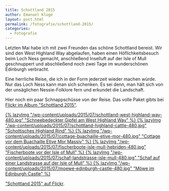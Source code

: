 ```yaml
---
title: Schottland 2015
author: Emanuel Kluge
layout: post.html
permalink: /fotografie/schottland-2015/
categories:
  - Fotografie
---
```


Letzten Mai habe ich mit zwei Freunden das schöne Schottland bereist. Wir sind den West Highland Way abgelaufen, haben einen Höflichkeitsbesuch beim Loch Ness gemacht, anschließend Inselluft auf der Isle of Mull geschnuppert und abschließend noch zwei Tage im wunderschönen Edinburgh verbracht.

Eine herrliche Reise, die ich in der Form jederzeit wieder machen würde. Nur das Loch Ness kann man sich schenken. Es sei denn, man hält sich von der unsäglichen Nessie-Folklore fern und erkundet die Landschaft.

Hier noch ein paar Schnappschüsse von der Reise. Das volle Paket gibts bei [Flickr im Album "Schottland 2015"](https://www.flickr.com/photos/herschel_r/sets/72157655780686471).

<a href="{{ site.cdnurl }}wp-content/uploads/2015/07/schottland-west-highland-way.jpg" rel="lightbox">
  {% lazyImg "/wp-content/uploads/2015/07/schottland-west-highland-way-480.jpg" "Schneebedeckter Gipfel am West Highland Way" %}
</a>

<a href="{{ site.cdnurl }}wp-content/uploads/2015/07/schottland-highland-cattle.jpg" rel="lightbox">
  {% lazyImg "/wp-content/uploads/2015/07/schottland-highland-cattle-480.jpg" "Schottisches Highland Rind" %}
</a>

<a href="{{ site.cdnurl }}wp-content/uploads/2015/07/cottage-buachaille-etive-mor.jpg" rel="lightbox">
  {% lazyImg "/wp-content/uploads/2015/07/cottage-buachaille-etive-mor-480.jpg" "Cottage vor dem Buachaille Etive Mor Massiv" %}
</a>

<a href="{{ site.cdnurl }}wp-content/uploads/2015/07/fischerboote-isle-mull-hebriden.jpg" rel="lightbox">
  {% lazyImg "/wp-content/uploads/2015/07/fischerboote-isle-mull-hebriden-480.jpg" "Fischerboote vor der Isle of Mull" %}
</a>

<a href="{{ site.cdnurl }}wp-content/uploads/2015/07/schaf-landstrasse-isle-mull.jpg" rel="lightbox">
  {% lazyImg "/wp-content/uploads/2015/07/schaf-landstrasse-isle-mull-480.jpg" "Schaf auf einer Landstrasse auf der Isle of Mull" %}
</a>

<a href="{{ site.cdnurl }}wp-content/uploads/2015/07/moewe-edinburgh-castle.jpg" rel="lightbox">
  {% lazyImg "/wp-content/uploads/2015/07/moewe-edinburgh-castle-480.jpg" "Möwe im Edinburgh Castle" %}
</a>

["Schottland 2015" auf Flickr](https://www.flickr.com/photos/herschel_r/sets/72157655780686471).
